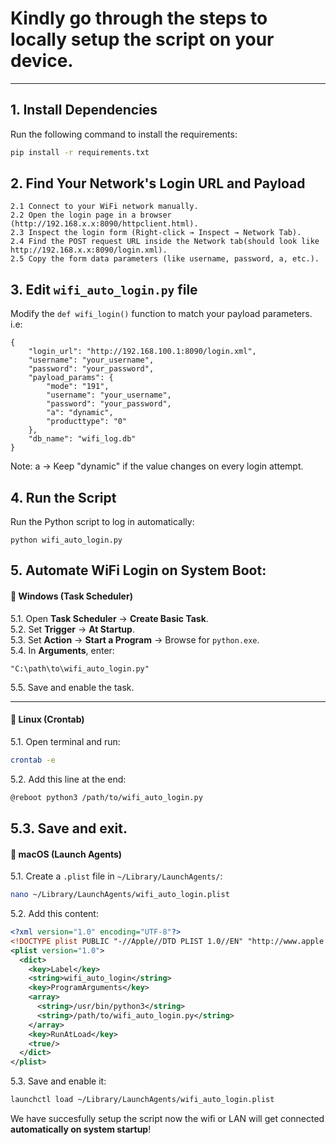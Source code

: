 # Kindly go through the steps to locally setup the script on your device.
___
## 1. Install Dependencies  

Run the following command to install the requirements:  

```bash
pip install -r requirements.txt
```
## 2. Find Your Network's Login URL and Payload
```
2.1 Connect to your WiFi network manually.
2.2 Open the login page in a browser (http://192.168.x.x:8090/httpclient.html).
2.3 Inspect the login form (Right-click → Inspect → Network Tab).
2.4 Find the POST request URL inside the Network tab(should look like http://192.168.x.x:8090/login.xml).
2.5 Copy the form data parameters (like username, password, a, etc.).
```
## 3. Edit ```wifi_auto_login.py``` file
Modify the ```def wifi_login()``` function to match your payload parameters.
i.e:
```
{
    "login_url": "http://192.168.100.1:8090/login.xml",
    "username": "your_username",
    "password": "your_password",
    "payload_params": {
        "mode": "191",
        "username": "your_username",
        "password": "your_password",
        "a": "dynamic",
        "producttype": "0"
    },
    "db_name": "wifi_log.db"
}
```
Note: a → Keep "dynamic" if the value changes on every login attempt.

## 4. Run the Script
Run the Python script to log in automatically:
```
python wifi_auto_login.py
```

## 5. Automate WiFi Login on System Boot:

#### **🔹 Windows (Task Scheduler)**
5.1. Open **Task Scheduler** → **Create Basic Task**.  
5.2. Set **Trigger** → **At Startup**.  
5.3. Set **Action** → **Start a Program** → Browse for `python.exe`.  
5.4. In **Arguments**, enter:  
   ```text
   "C:\path\to\wifi_auto_login.py"
   ```
5.5. Save and enable the task.  

---
#### **🔹 Linux (Crontab)**
5.1. Open terminal and run:  
   ```bash
   crontab -e
   ```
5.2. Add this line at the end:  
   ```bash
   @reboot python3 /path/to/wifi_auto_login.py
   ```
5.3. Save and exit.  
---

#### **🔹 macOS (Launch Agents)**
5.1. Create a `.plist` file in `~/Library/LaunchAgents/`:  
   ```bash
   nano ~/Library/LaunchAgents/wifi_auto_login.plist
   ```
5.2. Add this content:  
   ```xml
   <?xml version="1.0" encoding="UTF-8"?>
   <!DOCTYPE plist PUBLIC "-//Apple//DTD PLIST 1.0//EN" "http://www.apple.com/DTDs/PropertyList-1.0.dtd">
   <plist version="1.0">
     <dict>
       <key>Label</key>
       <string>wifi_auto_login</string>
       <key>ProgramArguments</key>
       <array>
         <string>/usr/bin/python3</string>
         <string>/path/to/wifi_auto_login.py</string>
       </array>
       <key>RunAtLoad</key>
       <true/>
     </dict>
   </plist>
   ```
5.3. Save and enable it:  
   ```bash
   launchctl load ~/Library/LaunchAgents/wifi_auto_login.plist
   ```

We have succesfully setup the script now the wifi or LAN will get connected **automatically on system startup**!

